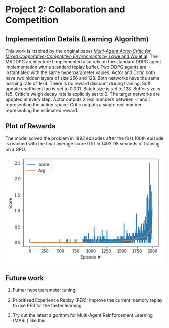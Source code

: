 [./]: # (Image References)

[image1]: graph.png "Graph"


# Project 2: Collaboration and Competition

## Implementation Details (Learning Algorithm)

This work is inspired by the original paper [*Multi-Agent Actor-Critic for Mixed
Cooperative-Competitive Environments* by Lowe and Wu et al](https://papers.nips.cc/paper/7217-multi-agent-actor-critic-for-mixed-cooperative-competitive-environments.pdf).  The MADDPG architecture I implemented also rely on the standard DDPG agent implementation with a standard replay buffer.  Two DDPG agents are instantiated with the same hyperparameter values. Actor and Critic both have two hidden layers of size 256 and 128. Both networks have the same learning rate of 1e-4.  There is no reward discount during training.  Soft update coefficient tau is set to 0.001.  Batch size is set to 128. Buffer size is 1e5. Critic's weigh decay rate is explicitly set to 0.  The target networks are updated at every step. Actor outputs 2 real numbers between -1 and 1, representing the action space.  Critic outputs a single real number representing the estimated reward.


## Plot of Rewards

The model solved the problem in 1893 episodes after the first 100th episode is reached with the final average score 0.51 in 1492.98 seconds of training on a GPU.

![Graph][image1]


## Future work

1. Futher hyperparameter tuning.

2. Prioritized Experience Replay (PER): Improve the current memory replay to use PER for the faster learning. 

3. Try out the latest algorithm for Multi-Agent Reinforcement Learning (MARL) like this 
